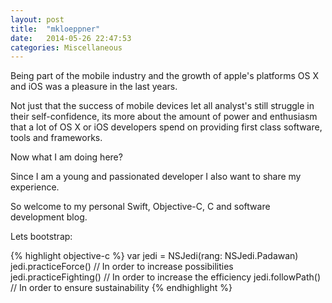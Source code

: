 ```yaml
---
layout: post
title:  "mkloeppner"
date:   2014-05-26 22:47:53
categories: Miscellaneous
---
```


Being part of the mobile industry and the growth of apple's platforms OS X and iOS was a pleasure in the last years.

Not just that the success of mobile devices let all analyst's still struggle in their self-confidence,
its more about the amount of power and enthusiasm that a lot of OS X or iOS developers spend on providing first class software, tools and frameworks.

Now what I am doing here?

Since I am a young and passionated developer I also want to share my experience.

So welcome to my personal Swift, Objective-C, C and software development blog.

Lets bootstrap:

{% highlight objective-c %}
var jedi = NSJedi(rang: NSJedi.Padawan)
jedi.practiceForce() // In order to increase possibilities
jedi.practiceFighting() // In order to increase the efficiency
jedi.followPath() // In order to ensure sustainability
{% endhighlight %}
